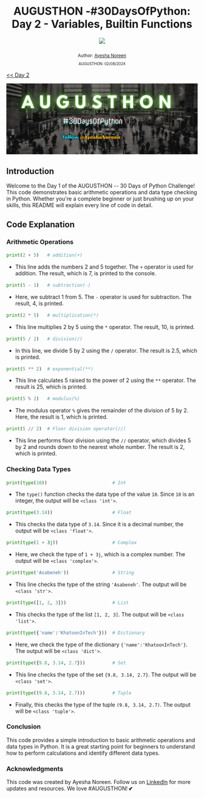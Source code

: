 <div align="center">
  <h1> AUGUSTHON -#30DaysOfPython: Day 2 - Variables, Builtin Functions</h1>
  <a class="header-badge" target="_blank" href="https://www.linkedin.com/in/khatoonintech/">
  <img src="https://img.shields.io/badge/style--5eba00.svg?label=LinkedIn&logo=linkedin&style=social">
  </a>
  

<sub>Author:
<a href="https://www.linkedin.com/in/Khatoonintech/" target="_blank">Ayesha Noreen</a><br>
<small> AUGUSTHON: 02/08/2024 </small>
</sub>

</div>

[<< Day 2](../02_08_2024_keywords&variables/02_variables_builtin_functions.md) 

![30DaysOfPython](../images/AUGUSTHON_Cover.jpg)

## Introduction

Welcome to the Day 1 of the AUGUSTHON -- 30 Days of Python Challenge! This code demonstrates basic arithmetic operations and data type checking in Python. Whether you're a complete beginner or just brushing up on your skills, this README will explain every line of code in detail.

## Code Explanation

### Arithmetic Operations

```python
print(2 + 5)   # addition(+)
```
- This line adds the numbers 2 and 5 together. The `+` operator is used for addition. The result, which is 7, is printed to the console.

```python
print(5 - 1)   # subtraction(-)
```
- Here, we subtract 1 from 5. The `-` operator is used for subtraction. The result, 4, is printed.

```python
print(2 * 5)   # multiplication(*)
```
- This line multiplies 2 by 5 using the `*` operator. The result, 10, is printed.

```python
print(5 / 2)   # division(/)
```
- In this line, we divide 5 by 2 using the `/` operator. The result is 2.5, which is printed.

```python
print(5 ** 2)  # exponential(**)
```
- This line calculates 5 raised to the power of 2 using the `**` operator. The result is 25, which is printed.

```python
print(5 % 2)   # modulus(%)
```
- The modulus operator `%` gives the remainder of the division of 5 by 2. Here, the result is 1, which is printed.

```python
print(5 // 2)  # Floor division operator(//)
```
- This line performs floor division using the `//` operator, which divides 5 by 2 and rounds down to the nearest whole number. The result is 2, which is printed.

### Checking Data Types

```python
print(type(10))                        # Int
```
- The `type()` function checks the data type of the value `10`. Since `10` is an integer, the output will be `<class 'int'>`.

```python
print(type(3.14))                      # Float
```
- This checks the data type of `3.14`. Since it is a decimal number, the output will be `<class 'float'>`.

```python
print(type(1 + 3j))                    # Complex
```
- Here, we check the type of `1 + 3j`, which is a complex number. The output will be `<class 'complex'>`.

```python
print(type('Asabeneh'))                # String
```
- This line checks the type of the string `'Asabeneh'`. The output will be `<class 'str'>`.

```python
print(type([1, 2, 3]))                 # List
```
- This checks the type of the list `[1, 2, 3]`. The output will be `<class 'list'>`.

```python
print(type({'name':'KhatoonInTech'}))  # Dictionary
```
- Here, we check the type of the dictionary `{'name':'KhatoonInTech'}`. The output will be `<class 'dict'>`.

```python
print(type({9.8, 3.14, 2.7}))          # Set
```
- This line checks the type of the set `{9.8, 3.14, 2.7}`. The output will be `<class 'set'>`.

```python
print(type((9.8, 3.14, 2.7)))          # Tuple
```
- Finally, this checks the type of the tuple `(9.8, 3.14, 2.7)`. The output will be `<class 'tuple'>`.

### Conclusion

This code provides a simple introduction to basic arithmetic operations and data types in Python. It is a great starting point for beginners to understand how to perform calculations and identify different data types.

### Acknowledgments

This code was created by Ayesha Noreen. Follow us on [LinkedIn](https://www.linkedin.com/in/khatoonintech) for more updates and resources. We love #AUGUSTHON! 💕

